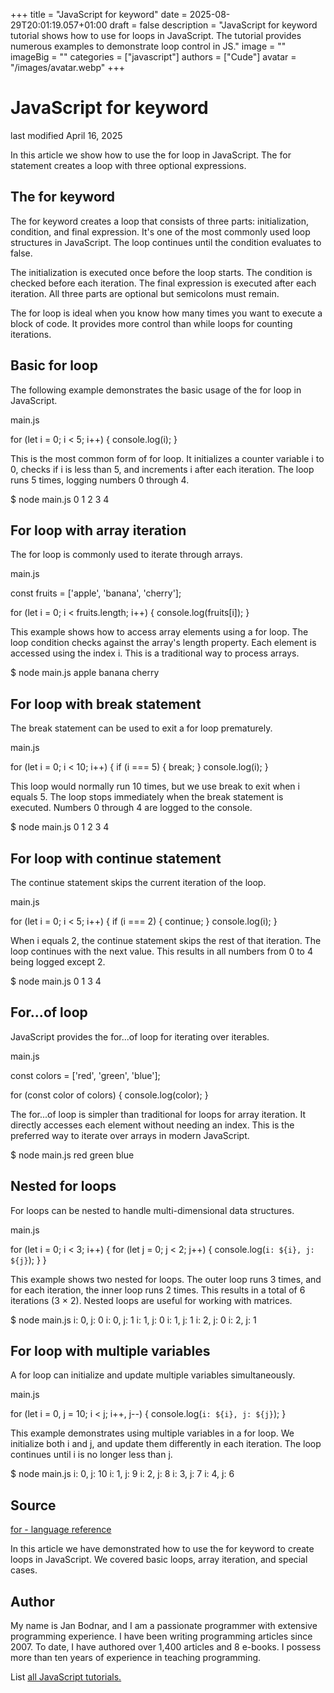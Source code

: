 +++
title = "JavaScript for keyword"
date = 2025-08-29T20:01:19.057+01:00
draft = false
description = "JavaScript for keyword tutorial shows how to use for loops in JavaScript. The tutorial provides numerous examples to demonstrate loop control in JS."
image = ""
imageBig = ""
categories = ["javascript"]
authors = ["Cude"]
avatar = "/images/avatar.webp"
+++

# JavaScript for keyword

last modified April 16, 2025

In this article we show how to use the for loop in JavaScript.
The for statement creates a loop with three optional expressions.

## The for keyword

The for keyword creates a loop that consists of three parts:
initialization, condition, and final expression. It's one of the most
commonly used loop structures in JavaScript. The loop continues until
the condition evaluates to false.

The initialization is executed once before the loop starts. The condition
is checked before each iteration. The final expression is executed after
each iteration. All three parts are optional but semicolons must remain.

The for loop is ideal when you know how many times you want
to execute a block of code. It provides more control than while
loops for counting iterations.

## Basic for loop

The following example demonstrates the basic usage of the for
loop in JavaScript.

main.js
  

for (let i = 0; i &lt; 5; i++) {
    console.log(i);
}

This is the most common form of for loop. It initializes a counter variable
i to 0, checks if i is less than 5, and increments
i after each iteration. The loop runs 5 times, logging numbers
0 through 4.

$ node main.js
0
1
2
3
4

## For loop with array iteration

The for loop is commonly used to iterate through arrays.

main.js
  

const fruits = ['apple', 'banana', 'cherry'];

for (let i = 0; i &lt; fruits.length; i++) {
    console.log(fruits[i]);
}

This example shows how to access array elements using a for loop. The loop
condition checks against the array's length property. Each element is accessed
using the index i. This is a traditional way to process arrays.

$ node main.js
apple
banana
cherry

## For loop with break statement

The break statement can be used to exit a for loop prematurely.

main.js
  

for (let i = 0; i &lt; 10; i++) {
    if (i === 5) {
        break;
    }
    console.log(i);
}

This loop would normally run 10 times, but we use break to exit
when i equals 5. The loop stops immediately when the break statement
is executed. Numbers 0 through 4 are logged to the console.

$ node main.js
0
1
2
3
4

## For loop with continue statement

The continue statement skips the current iteration of the loop.

main.js
  

for (let i = 0; i &lt; 5; i++) {
    if (i === 2) {
        continue;
    }
    console.log(i);
}

When i equals 2, the continue statement skips the rest of that
iteration. The loop continues with the next value. This results in all numbers
from 0 to 4 being logged except 2.

$ node main.js
0
1
3
4

## For...of loop

JavaScript provides the for...of loop for iterating over iterables.

main.js
  

const colors = ['red', 'green', 'blue'];

for (const color of colors) {
    console.log(color);
}

The for...of loop is simpler than traditional for loops for
array iteration. It directly accesses each element without needing an index.
This is the preferred way to iterate over arrays in modern JavaScript.

$ node main.js
red
green
blue

## Nested for loops

For loops can be nested to handle multi-dimensional data structures.

main.js
  

for (let i = 0; i &lt; 3; i++) {
    for (let j = 0; j &lt; 2; j++) {
        console.log(`i: ${i}, j: ${j}`);
    }
}

This example shows two nested for loops. The outer loop runs 3 times, and
for each iteration, the inner loop runs 2 times. This results in a total of
6 iterations (3 × 2). Nested loops are useful for working with matrices.

$ node main.js
i: 0, j: 0
i: 0, j: 1
i: 1, j: 0
i: 1, j: 1
i: 2, j: 0
i: 2, j: 1

## For loop with multiple variables

A for loop can initialize and update multiple variables simultaneously.

main.js
  

for (let i = 0, j = 10; i &lt; j; i++, j--) {
    console.log(`i: ${i}, j: ${j}`);
}

This example demonstrates using multiple variables in a for loop. We initialize
both i and j, and update them differently in each
iteration. The loop continues until i is no longer less than
j.

$ node main.js
i: 0, j: 10
i: 1, j: 9
i: 2, j: 8
i: 3, j: 7
i: 4, j: 6

## Source

[for - language reference](https://developer.mozilla.org/en-US/docs/Web/JavaScript/Reference/Statements/for)

In this article we have demonstrated how to use the for keyword to create loops
in JavaScript. We covered basic loops, array iteration, and special cases.

## Author

My name is Jan Bodnar, and I am a passionate programmer with extensive
programming experience. I have been writing programming articles since 2007.
To date, I have authored over 1,400 articles and 8 e-books. I possess more
than ten years of experience in teaching programming.

List [all JavaScript tutorials.](/all/#js)